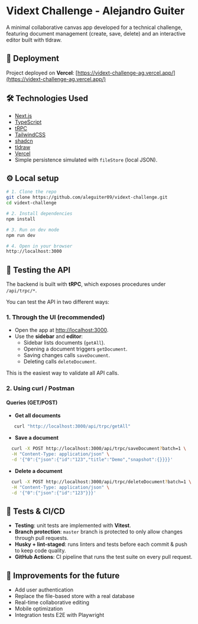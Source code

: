# Vidext Challenge - Alejandro Guiter

A minimal collaborative canvas app developed for a technical challenge,  
featuring document management (create, save, delete) and an interactive editor built with tldraw.

## 🚀 Deployment

Project deployed on **Vercel**: [https://vidext-challenge-ag.vercel.app/](https://vidext-challenge-ag.vercel.app/)

## 🛠️ Technologies Used

- [Next.js](https://nextjs.org/)
- [TypeScript](https://www.typescriptlang.org/)
- [tRPC](https://trpc.io/)
- [TailwindCSS](https://tailwindcss.com/)
- [shadcn](https://ui.shadcn.com/)
- [tldraw](https://tldraw.dev/)
- [Vercel](https://vercel.com/)
- Simple persistence simulated with `fileStore` (local JSON).

## ⚙️ Local setup

```bash
# 1. Clone the repo
git clone https://github.com/aleguiter09/vidext-challenge.git
cd vidext-challenge

# 2. Install dependencies
npm install

# 3. Run on dev mode
npm run dev

# 4. Open in your browser
http://localhost:3000
```

## 🧪 Testing the API

The backend is built with **tRPC**, which exposes procedures under `/api/trpc/*`.

You can test the API in two different ways:

### 1. Through the UI (recommended)

- Open the app at [http://localhost:3000](http://localhost:3000).
- Use the **sidebar** and **editor**:
  - Sidebar lists documents (`getAll`).
  - Opening a document triggers `getDocument`.
  - Saving changes calls `saveDocument`.
  - Deleting calls `deleteDocument`.

This is the easiest way to validate all API calls.

### 2. Using curl / Postman

#### Queries (GET/POST)

- **Get all documents**

```bash
   curl "http://localhost:3000/api/trpc/getAll"
```

- **Save a document**

```bash
  curl -X POST http://localhost:3000/api/trpc/saveDocument?batch=1 \
  -H "Content-Type: application/json" \
  -d '{"0":{"json":{"id":"123","title":"Demo","snapshot":{}}}}'
```

- **Delete a document**

```bash
  curl -X POST http://localhost:3000/api/trpc/deleteDocument?batch=1 \
  -H "Content-Type: application/json" \
  -d '{"0":{"json":{"id":"123"}}}'
```

## 🧪 Tests & CI/CD

- **Testing**: unit tests are implemented with **Vitest**.
- **Branch protection**: `master` branch is protected to only allow changes through pull requests.
- **Husky + lint-staged**: runs linters and tests before each commit & push to keep code quality.
- **GitHub Actions**: CI pipeline that runs the test suite on every pull request.

## 🚧 Improvements for the future

- Add user authentication
- Replace the file-based store with a real database
- Real-time collaborative editing
- Mobile optimization
- Integration tests E2E with Playwright
